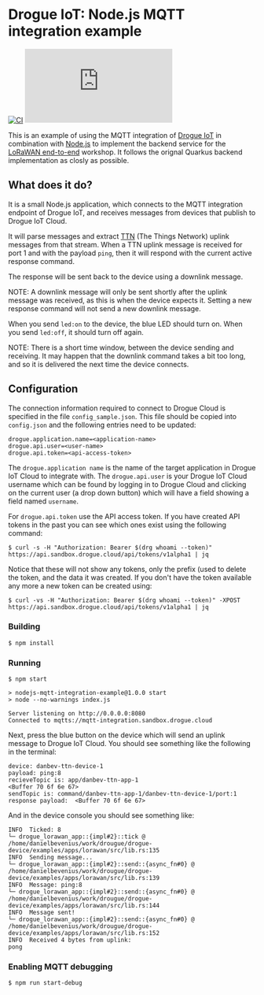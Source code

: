 # Drogue IoT: Node.js MQTT integration example

[![CI](https://github.com/drogue-iot/nodejs-mqtt-integration-example/workflows/CI/badge.svg)](https://github.com/drogue-iot/nodejs-mqtt-integration-example/actions?query=workflow%3A%22CI%22)
[![Matrix](https://img.shields.io/matrix/drogue-iot:matrix.org)](https://matrix.to/#/#drogue-iot:matrix.org)

This is an example of using the MQTT integration of [Drogue IoT][drogue] in
combination with [Node.js][nodejs] to implement the backend service for the
[LoRaWAN end-to-end][workshop] workshop. It follows the orignal Quarkus backend
implementation as closly as possible.

## What does it do?

It is a small Node.js application, which connects to the MQTT integration
endpoint of Drogue IoT, and receives messages from devices that publish to
Drogue IoT Cloud.

It will parse messages and extract [TTN][ttn] (The Things Network) uplink
messages from that stream. When a TTN uplink message is received for port 1 and
with the payload `ping`, then it will respond with the current active response
command.

The response will be sent back to the device using a downlink message.

NOTE: A downlink message will only be sent shortly after the uplink message was
received, as this is when the device expects it. Setting a new response command
will not send a new downlink message.

When you send `led:on` to the device, the blue LED should turn on. When you send
`led:off`, it should turn off again.

NOTE: There is a short time window, between the device sending and receiving. It
may happen that the downlink command takes a bit too long, and so it is
 delivered the next time the device connects.

## Configuration
The connection information required to connect to Drogue Cloud is specified
in the file `config_sample.json`. This file should be copied into `config.json`
and the following entries need to be updated:
```console
drogue.application.name=<application-name>
drogue.api.user=<user-name>
drogue.api.token=<api-access-token>
```
The `drogue.application name` is the name of the target application in Drogue
IoT Cloud to integrate with. The `drogue.api.user` is your Drogue IoT Cloud
username which can be found by logging in to Drogue Cloud and clicking on the
current user (a drop down button) which will have a field showing a field named
`username`.

For `drogue.api.token` use the API access token. If you have created API tokens
in the past you can see which ones exist using the following command:
```console
$ curl -s -H "Authorization: Bearer $(drg whoami --token)" https://api.sandbox.drogue.cloud/api/tokens/v1alpha1 | jq
```
Notice that these will not show any tokens, only the prefix (used to delete the
token, and the data it was created. If you don't have the token available any
more a new token can be created using:
```console
$ curl -vs -H "Authorization: Bearer $(drg whoami --token)" -XPOST https://api.sandbox.drogue.cloud/api/tokens/v1alpha1 | jq
```

### Building
```console
$ npm install
```

### Running
```console
$ npm start

> nodejs-mqtt-integration-example@1.0.0 start
> node --no-warnings index.js

Server listening on http://0.0.0.0:8080
Connected to mqtts://mqtt-integration.sandbox.drogue.cloud
```

Next, press the blue button on the device which will send an uplink message
to Drogue IoT Cloud. You should see something like the following in the
terminal:
```console
device: danbev-ttn-device-1
payload: ping:8
recieveTopic is: app/danbev-ttn-app-1
<Buffer 70 6f 6e 67>
sendTopic is: command/danbev-ttn-app-1/danbev-ttn-device-1/port:1
response payload:  <Buffer 70 6f 6e 67>
```

And in the device console you should see something like:
```console
INFO  Ticked: 8
└─ drogue_lorawan_app::{impl#2}::tick @ /home/danielbevenius/work/drougue/drogue-device/examples/apps/lorawan/src/lib.rs:135
INFO  Sending message...
└─ drogue_lorawan_app::{impl#2}::send::{async_fn#0} @ /home/danielbevenius/work/drougue/drogue-device/examples/apps/lorawan/src/lib.rs:139
INFO  Message: ping:8
└─ drogue_lorawan_app::{impl#2}::send::{async_fn#0} @ /home/danielbevenius/work/drougue/drogue-device/examples/apps/lorawan/src/lib.rs:144
INFO  Message sent!
└─ drogue_lorawan_app::{impl#2}::send::{async_fn#0} @ /home/danielbevenius/work/drougue/drogue-device/examples/apps/lorawan/src/lib.rs:152
INFO  Received 4 bytes from uplink:
pong
```

### Enabling MQTT debugging
```console
$ npm run start-debug
```

[drogue]: https://drogue.io
[nodejs]: https://nodejs.org/en
[ttn]: https://www.thethingsnetwork.org/
[workshop]: https://book.drogue.io/drogue-workshops/ttn-lorawan-quarkus/index.html

